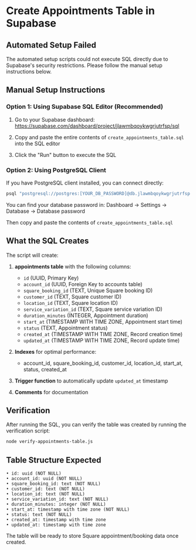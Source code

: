 # Create Appointments Table in Supabase

## Automated Setup Failed
The automated setup scripts could not execute SQL directly due to Supabase's security restrictions. Please follow the manual setup instructions below.

## Manual Setup Instructions

### Option 1: Using Supabase SQL Editor (Recommended)

1. Go to your Supabase dashboard: https://supabase.com/dashboard/project/jlawmbqoykwgrjutrfsp/sql

2. Copy and paste the entire contents of `create_appointments_table.sql` into the SQL editor

3. Click the "Run" button to execute the SQL

### Option 2: Using PostgreSQL Client

If you have PostgreSQL client installed, you can connect directly:

```bash
psql "postgresql://postgres:[YOUR_DB_PASSWORD]@db.jlawmbqoykwgrjutrfsp.supabase.co:5432/postgres"
```

You can find your database password in: Dashboard → Settings → Database → Database password

Then copy and paste the contents of `create_appointments_table.sql`

## What the SQL Creates

The script will create:

1. **appointments table** with the following columns:
   - `id` (UUID, Primary Key)
   - `account_id` (UUID, Foreign Key to accounts table)
   - `square_booking_id` (TEXT, Unique Square booking ID)
   - `customer_id` (TEXT, Square customer ID)
   - `location_id` (TEXT, Square location ID) 
   - `service_variation_id` (TEXT, Square service variation ID)
   - `duration_minutes` (INTEGER, Appointment duration)
   - `start_at` (TIMESTAMP WITH TIME ZONE, Appointment start time)
   - `status` (TEXT, Appointment status)
   - `created_at` (TIMESTAMP WITH TIME ZONE, Record creation time)
   - `updated_at` (TIMESTAMP WITH TIME ZONE, Record update time)

2. **Indexes** for optimal performance:
   - account_id, square_booking_id, customer_id, location_id, start_at, status, created_at

3. **Trigger function** to automatically update `updated_at` timestamp

4. **Comments** for documentation

## Verification

After running the SQL, you can verify the table was created by running the verification script:

```bash
node verify-appointments-table.js
```

## Table Structure Expected

```
• id: uuid (NOT NULL)
• account_id: uuid (NOT NULL) 
• square_booking_id: text (NOT NULL)
• customer_id: text (NOT NULL)
• location_id: text (NOT NULL)
• service_variation_id: text (NOT NULL)
• duration_minutes: integer (NOT NULL)
• start_at: timestamp with time zone (NOT NULL)
• status: text (NOT NULL)
• created_at: timestamp with time zone
• updated_at: timestamp with time zone
```

The table will be ready to store Square appointment/booking data once created.